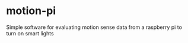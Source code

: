 # motion-pi
Simple software for evaluating motion sense data from a raspberry pi to turn on smart lights
